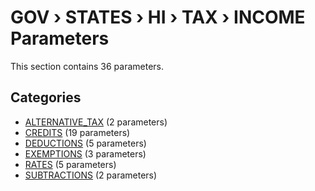 # GOV › STATES › HI › TAX › INCOME Parameters

This section contains 36 parameters.

## Categories

- [ALTERNATIVE_TAX](alternative_tax/index.md) (2 parameters)
- [CREDITS](credits/index.md) (19 parameters)
- [DEDUCTIONS](deductions/index.md) (5 parameters)
- [EXEMPTIONS](exemptions/index.md) (3 parameters)
- [RATES](rates/index.md) (5 parameters)
- [SUBTRACTIONS](subtractions/index.md) (2 parameters)
